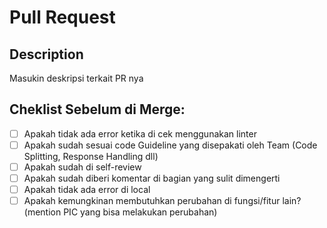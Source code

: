 # Pull Request

## Description
Masukin deskripsi terkait PR nya

## Cheklist Sebelum di Merge:
- [ ] Apakah tidak ada error ketika di cek menggunakan linter
- [ ] Apakah sudah sesuai code Guideline yang disepakati oleh Team (Code Splitting, Response Handling dll)
- [ ] Apakah sudah di self-review
- [ ] Apakah sudah diberi komentar di bagian yang sulit dimengerti
- [ ] Apakah tidak ada error di local
- [ ] Apakah kemungkinan membutuhkan perubahan di fungsi/fitur lain? (mention PIC yang bisa melakukan perubahan)
